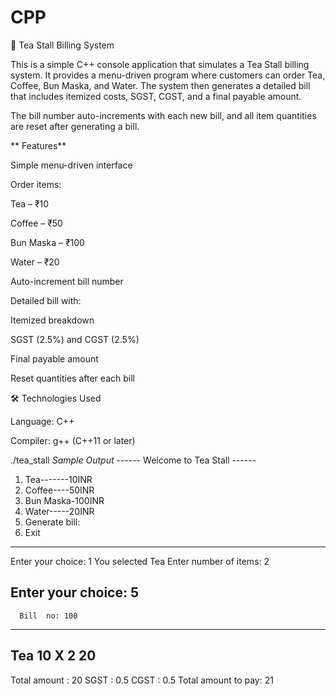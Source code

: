# CPP
🍵 Tea Stall Billing System

This is a simple C++ console application that simulates a Tea Stall billing system.
It provides a menu-driven program where customers can order Tea, Coffee, Bun Maska, and Water.
The system then generates a detailed bill that includes itemized costs, SGST, CGST, and a final payable amount.

The bill number auto-increments with each new bill, and all item quantities are reset after generating a bill.

** Features**

Simple menu-driven interface

Order items:

Tea – ₹10

Coffee – ₹50

Bun Maska – ₹100

Water – ₹20

Auto-increment bill number

Detailed bill with:

Itemized breakdown

SGST (2.5%) and CGST (2.5%)

Final payable amount

Reset quantities after each bill

🛠️ Technologies Used

Language: C++

Compiler: g++ (C++11 or later)


./tea_stall
*Sample Output*
------ Welcome to Tea Stall ------
1. Tea-------10INR
2. Coffee----50INR
3. Bun Maska-100INR
4. Water-----20INR
5. Generate bill:
0. Exit
----------------------------------
Enter your choice: 1
You selected Tea
Enter number of items: 2

Enter your choice: 5
-----------------------------------
      Bill  no: 100
-----------------------------------
Tea           10 X 2     20
-----------------------------------
Total amount       :           20
SGST               :           0.5
CGST               :           0.5
Total amount to pay:           21
